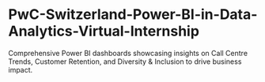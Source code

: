 # PwC-Switzerland-Power-BI-in-Data-Analytics-Virtual-Internship
Comprehensive Power BI dashboards showcasing insights on Call Centre Trends, Customer Retention, and Diversity &amp; Inclusion to drive business impact.
